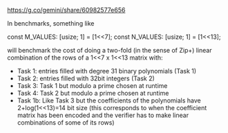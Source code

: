 https://g.co/gemini/share/60982577e656

In benchmarks, something like

const M_VALUES: [usize; 1] = [1<<7]; 
const N_VALUES: [usize; 1] = [1<<13]; 

will benchmark the cost of doing a two-fold (in the sense of Zip+) linear combination of the rows of a 1<<7 x 1<<13 matrix with:
- Task 1: entries filled with degree 31 binary polynomials (Task 1)
- Task 2: entries filled with 32bit integers (Task 2)
- Task 3: Task 1 but modulo a prime chosen at runtime
- Task 4: Task 2 but modulo a prime chosen at runtime
- Task 1b: Like Task 3 but the coefficients of the polynomials have 2+log(1<<13)=14 bit size (this corresponds to when the coefficient matrix has been encoded and the verifier has to make linear combinations of some of its rows) 